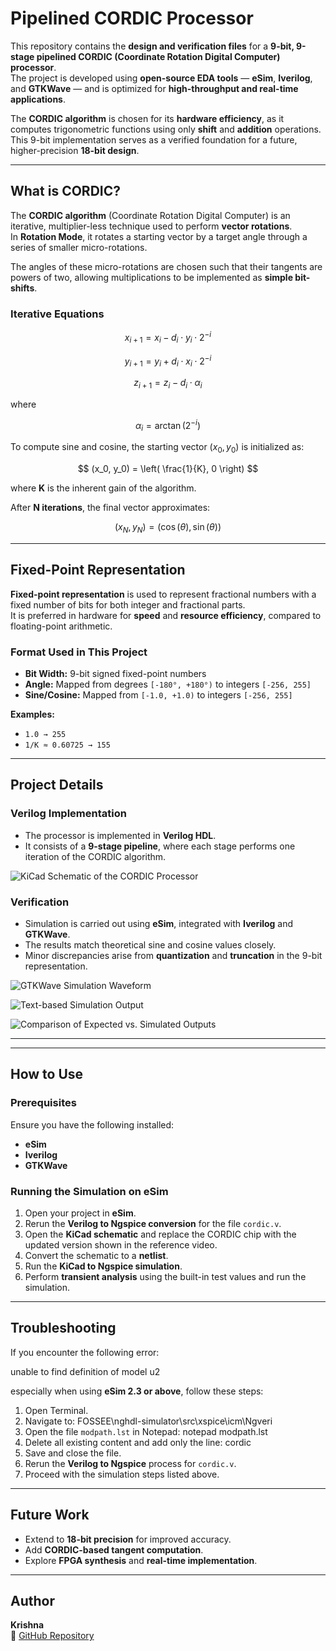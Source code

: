 #  Pipelined CORDIC Processor

This repository contains the **design and verification files** for a **9-bit, 9-stage pipelined CORDIC (Coordinate Rotation Digital Computer) processor**.  
The project is developed using **open-source EDA tools** — **eSim**, **Iverilog**, and **GTKWave** — and is optimized for **high-throughput and real-time applications**.

The **CORDIC algorithm** is chosen for its **hardware efficiency**, as it computes trigonometric functions using only **shift** and **addition** operations.  
This 9-bit implementation serves as a verified foundation for a future, higher-precision **18-bit design**.

---

##  What is CORDIC?

The **CORDIC algorithm** (Coordinate Rotation Digital Computer) is an iterative, multiplier-less technique used to perform **vector rotations**.  
In **Rotation Mode**, it rotates a starting vector by a target angle through a series of smaller micro-rotations.

The angles of these micro-rotations are chosen such that their tangents are powers of two, allowing multiplications to be implemented as **simple bit-shifts**.

### Iterative Equations

$$
x_{i+1} = x_i - d_i \cdot y_i \cdot 2^{-i}
$$

$$
y_{i+1} = y_i + d_i \cdot x_i \cdot 2^{-i}
$$

$$
z_{i+1} = z_i - d_i \cdot \alpha_i
$$

where  

$$
\alpha_i = \arctan(2^{-i})
$$

To compute sine and cosine, the starting vector $(x_0, y_0)$ is initialized as:

$$
(x_0, y_0) = \left( \frac{1}{K}, 0 \right)
$$

where **K** is the inherent gain of the algorithm.

After **N iterations**, the final vector approximates:

$$
(x_N, y_N) = (\cos(\theta), \sin(\theta))
$$

---

## Fixed-Point Representation

**Fixed-point representation** is used to represent fractional numbers with a fixed number of bits for both integer and fractional parts.  
It is preferred in hardware for **speed** and **resource efficiency**, compared to floating-point arithmetic.

### Format Used in This Project

- **Bit Width:** 9-bit signed fixed-point numbers  
- **Angle:** Mapped from degrees `[-180°, +180°)` to integers `[-256, 255]`  
- **Sine/Cosine:** Mapped from `[-1.0, +1.0)` to integers `[-256, 255]`

**Examples:**
- `1.0 → 255`
- `1/K ≈ 0.60725 → 155`

---

##  Project Details

### Verilog Implementation
- The processor is implemented in **Verilog HDL**.
- It consists of a **9-stage pipeline**, where each stage performs one iteration of the CORDIC algorithm.

![KiCad Schematic of the CORDIC Processor](schematic_9bit.png)

### Verification
- Simulation is carried out using **eSim**, integrated with **Iverilog** and **GTKWave**.
- The results match theoretical sine and cosine values closely.
- Minor discrepancies arise from **quantization** and **truncation** in the 9-bit representation.

![GTKWave Simulation Waveform](gktwave_9bit.png)

![Text-based Simulation Output](output_9bit.png)

![Comparison of Expected vs. Simulated Outputs](error_percentage.png)

---
---

## How to Use

###  Prerequisites
Ensure you have the following installed:
- **eSim**
- **Iverilog**
- **GTKWave**

### Running the Simulation on eSim

1. Open your project in **eSim**.  
2. Rerun the **Verilog to Ngspice conversion** for the file `cordic.v`.  
3. Open the **KiCad schematic** and replace the CORDIC chip with the updated version shown in the reference video.  
4. Convert the schematic to a **netlist**.  
5. Run the **KiCad to Ngspice simulation**.  
6. Perform **transient analysis** using the built-in test values and run the simulation.

---

##  Troubleshooting

If you encounter the following error:

unable to find definition of model u2


especially when using **eSim 2.3 or above**, follow these steps:

1. Open Terminal.  
2. Navigate to: FOSSEE\nghdl-simulator\src\xspice\icm\Ngveri
3. Open the file `modpath.lst` in Notepad: notepad modpath.lst
4. Delete all existing content and add only the line: cordic
5. Save and close the file.  
6. Rerun the **Verilog to Ngspice** process for `cordic.v`.  
7. Proceed with the simulation steps listed above.

---

##  Future Work

- Extend to **18-bit precision** for improved accuracy.  
- Add **CORDIC-based tangent computation**.  
- Explore **FPGA synthesis** and **real-time implementation**.

---

##  Author

**Krishna**  
🔗 [GitHub Repository](https://github.com/krishna-4git/cordic_verilog-4u)
